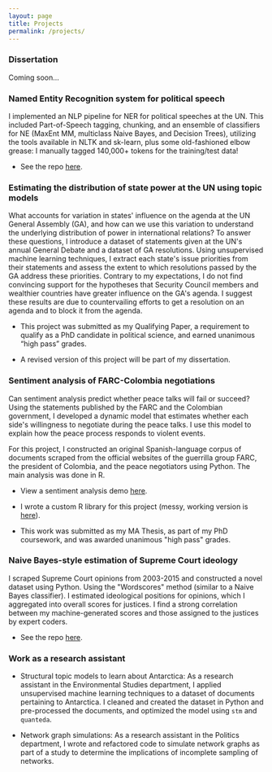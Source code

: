 ```yaml
---
layout: page
title: Projects
permalink: /projects/
---
```


### Dissertation

Coming soon...

### Named Entity Recognition system for political speech

I implemented an NLP pipeline for NER for political speeches at the UN. This included Part-of-Speech tagging, chunking, and an ensemble of classifiers for NE (MaxEnt MM, multiclass Naive Bayes, and Decision Trees), utilizing the tools available in NLTK and sk-learn, plus some old-fashioned elbow grease: I manually tagged 140,000+ tokens for the training/test data!

* See the repo <a href="https://github.com/leslie-huang/UN-named-entity-recognition"> here</a>.

### Estimating the distribution of state power at the UN using topic models

What accounts for variation in states' influence on the agenda at the UN General Assembly (GA), and how can we use this variation to understand the underlying distribution of power in international relations? To answer these questions, I introduce a dataset of statements given at the UN's annual General Debate and a dataset of GA resolutions. Using unsupervised machine learning techniques, I extract each state's issue priorities from their statements and assess the extent to which resolutions passed by the GA address these priorities. Contrary to my expectations, I do not find convincing support for the hypotheses that Security Council members and wealthier countries have greater influence on the GA's agenda. I suggest these results are due to countervailing efforts to get a resolution on an agenda and to block it from the agenda.

* This project was submitted as my Qualifying Paper, a requirement to qualify as a PhD candidate in political science, and earned unanimous “high pass” grades.

* A revised version of this project will be part of my dissertation.

### Sentiment analysis of FARC-Colombia negotiations

Can sentiment analysis predict whether peace talks will fail or succeed? Using the statements published by the FARC and the Colombian government, I developed a dynamic model that estimates whether each side's willingness to negotiate during the peace talks. I use this model to explain how the peace process responds to violent events.

For this project, I constructed an original Spanish-language corpus of documents scraped from the official websites of the guerrilla group FARC, the president of Colombia, and the peace negotiators using Python. The main analysis was done in R.

* View a sentiment analysis demo <a href="https://leslie-huang.github.io/sentiment_demo/sentiment.html">here</a>.

* I wrote a custom R library for this project (messy, working version is <a href="https://github.com/leslie-huang/faRc-sentiment-analysis-library">here</a>).

* This work was submitted as my MA Thesis, as part of my PhD coursework, and was awarded unanimous "high pass" grades.

### Naive Bayes-style estimation of Supreme Court ideology

I scraped Supreme Court opinions from 2003-2015 and constructed a novel dataset using Python. Using the "Wordscores" method (similar to a Naive Bayes classifier). I estimated ideological positions for opinions, which I aggregated into overall scores for justices. I find a strong correlation between my machine-generated scores and those assigned to the justices by expert coders.

* See the repo <a href="https://github.com/leslie-huang/supreme-court-opinion-wordscores">here</a>.

### Work as a research assistant

* Structural topic models to learn about Antarctica: As a research assistant in the Environmental Studies department, I applied unsupervised machine learning techniques to a dataset of documents pertaining to Antarctica. I cleaned and created the dataset in Python and pre-processed the documents, and optimized the model using `stm` and `quanteda`.

* Network graph simulations: As a research assistant in the Politics department, I wrote and refactored code to simulate network graphs as part of a study to determine the implications of incomplete sampling of networks.
